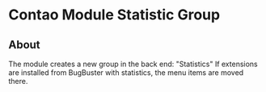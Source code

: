 Contao Module Statistic Group
=============================

## About

The module creates a new group in the back end: "Statistics"
If extensions are installed from BugBuster with statistics, the menu items are moved there.

